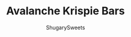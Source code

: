---
layout: ../../layouts/MarkdownPostLayout.astro
title: Avalanche Krispie Bars
author: ShugarySweets
pubDate: 2019-01-15
description: "Chewy and delicious, these peanut butter white chocolate Avalanche Krispie Bars are better than the original. Copycat version of Rocky Mountain Chocolate Factory."
image_url: https://www.shugarysweets.com/wp-content/uploads/2018/06/avalanche-rice-krispie-treats-facebook.jpg
tags: ["Rice Krispie Treats","American"]
calories: 194
protein: 3
carbohydrates: 29
fats: 9
fiber: 1
ingredients: ["2 bags (11 ounce each) white chocolate chips","½ cup creamy peanut butter","6 cups rice krispies cereal","1 cup mini chocolate chip morsels","3 cups mini marshmallows"]
serves: 16
time: "40 minutes"
prepTime: "5 minutes"
instructions: ["Melt white chocolate chips and peanut butter together until creamy. Fold in rice krispies.","Allow to cool to room temperature (about 10 minutes). Stir in mini morsels and mini marshmallows.","Pour into a buttered 9-inch baking dish, pressing lightly. Refrigerate for 30 minutes, cut into squares and serve cold. Enjoy!"]
nutrition: ["194 calories","29 grams carbohydrates","0 milligrams cholesterol","9 grams fat","1 grams fiber","3 grams protein","4 grams saturated fat","102 milligrams sodium","16 grams sugar","0 grams trans fat","4 grams unsaturated fat"]
---